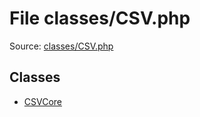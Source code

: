 File classes/CSV.php
=========

Source: [classes/CSV.php](https://github.com/PrestaShop/PrestaShop/blob/1.6.0.5/classes/CSV.php)


Classes
-------

* [CSVCore](class.CSVCore.md)

